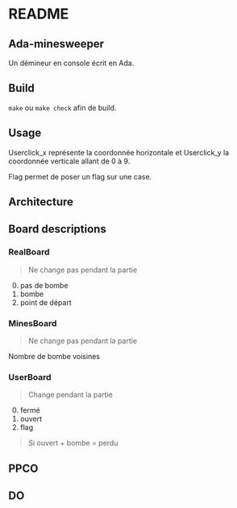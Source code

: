 # README

## Ada-minesweeper

Un démineur en console écrit en Ada.

## Build
	
`make` ou `make check` afin de build.

## Usage

Userclick_x représente la coordonnée horizontale et Userclick_y la coordonnée verticale allant de 0 à 9.

Flag permet de poser un flag sur une case.

## Architecture



## Board descriptions

### RealBoard

> Ne change pas pendant la partie

0. pas de bombe
1. bombe
2. point de départ

### MinesBoard

> Ne change pas pendant la partie

Nombre de bombe voisines

### UserBoard

> Change pendant la partie

0. fermé
1. ouvert
2. flag

> Si ouvert + bombe = perdu

## PPCO

## DO
